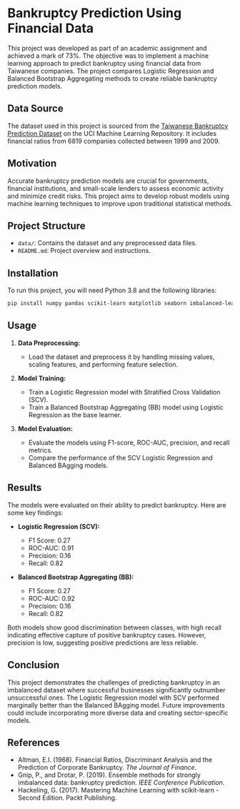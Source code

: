 # Bankruptcy Prediction Using Financial Data

This project was developed as part of an academic assignment and achieved a mark of 73%. The objective was to implement a machine learning approach to predict bankruptcy using financial data from Taiwanese companies. The project compares Logistic Regression and Balanced Bootstrap Aggregating methods to create reliable bankruptcy prediction models.

## Data Source

The dataset used in this project is sourced from the [Taiwanese Bankruptcy Prediction Dataset](https://archive.ics.uci.edu/dataset/572/taiwanese+bankruptcy+prediction) on the UCI Machine Learning Repository. It includes financial ratios from 6819 companies collected between 1999 and 2009.

## Motivation

Accurate bankruptcy prediction models are crucial for governments, financial institutions, and small-scale lenders to assess economic activity and minimize credit risks. This project aims to develop robust models using machine learning techniques to improve upon traditional statistical methods.

## Project Structure

- `data/`: Contains the dataset and any preprocessed data files.
- `README.md`: Project overview and instructions.

## Installation

To run this project, you will need Python 3.8 and the following libraries:

```bash
pip install numpy pandas scikit-learn matplotlib seaborn imbalanced-learn
```

## Usage

1. **Data Preprocessing:**
   - Load the dataset and preprocess it by handling missing values, scaling features, and performing feature selection.

2. **Model Training:**
   - Train a Logistic Regression model with Stratified Cross Validation (SCV).
   - Train a Balanced Bootstrap Aggregating (BB) model using Logistic Regression as the base learner.

3. **Model Evaluation:**
   - Evaluate the models using F1-score, ROC-AUC, precision, and recall metrics.
   - Compare the performance of the SCV Logistic Regression and Balanced BAgging models.

## Results

The models were evaluated on their ability to predict bankruptcy. Here are some key findings:

- **Logistic Regression (SCV):**
  - F1 Score: 0.27
  - ROC-AUC: 0.91
  - Precision: 0.16
  - Recall: 0.82

- **Balanced Bootstrap Aggregating (BB):**
  - F1 Score: 0.27
  - ROC-AUC: 0.92
  - Precision: 0.16
  - Recall: 0.82

Both models show good discrimination between classes, with high recall indicating effective capture of positive bankruptcy cases. However, precision is low, suggesting positive predictions are less reliable.

## Conclusion

This project demonstrates the challenges of predicting bankruptcy in an imbalanced dataset where successful businesses significantly outnumber unsuccessful ones. The Logistic Regression model with SCV performed marginally better than the Balanced BAgging model. Future improvements could include incorporating more diverse data and creating sector-specific models.

## References

- Altman, E.I. (1968). Financial Ratios, Discriminant Analysis and the Prediction of Corporate Bankruptcy. *The Journal of Finance*.
- Gnip, P., and Drotar, P. (2019). Ensemble methods for strongly imbalanced data: bankruptcy prediction. *IEEE Conference Publication*.
- Hackeling, G. (2017). Mastering Machine Learning with scikit-learn - Second Edition. Packt Publishing.